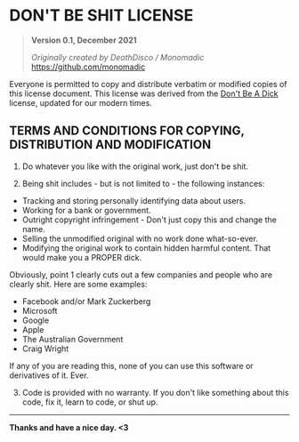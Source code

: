 # DON'T BE SHIT LICENSE
> __Version 0.1, December 2021__
> 
> _Originally created by DeathDisco / Monomadic_ https://github.com/monomadic

Everyone is permitted to copy and distribute verbatim or modified
copies of this license document. This license was derived from the
[Don't Be A Dick](http://dbad-license.org/) license, updated for
our modern times.

## TERMS AND CONDITIONS FOR COPYING, DISTRIBUTION AND MODIFICATION

1. Do whatever you like with the original work, just don't be shit.

2. Being shit includes - but is not limited to - the following instances:

- Tracking and storing personally identifying data about users.
- Working for a bank or government.
- Outright copyright infringement - Don't just copy this and change the name.
- Selling the unmodified original with no work done what-so-ever.
- Modifying the original work to contain hidden harmful content. That would make you a PROPER dick.

Obviously, point 1 clearly cuts out a few companies and people who are clearly shit. Here are some examples:

- Facebook and/or Mark Zuckerberg
- Microsoft
- Google
- Apple
- The Australian Government
- Craig Wright

If any of you are reading this, none of you can use this software or derivatives of it. Ever.

3. Code is provided with no warranty. If you don't like something about this code, fix it, learn to code, or shut up.
---
**Thanks and have a nice day. <3**
